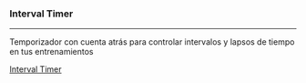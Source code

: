 <h3>Interval Timer</h3>
<hr/>

Temporizador con cuenta atrás para controlar intervalos y lapsos de tiempo en tus entrenamientos

<a href="https://salvacam.github.io/intervalTimer" target="_blank">Interval Timer</a>
